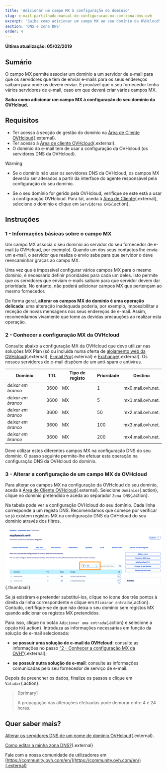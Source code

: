 ```yaml
---
title: 'Adicionar um campo MX à configuração do domínio'
slug: e-mail-partilhado-manual-de-configuracao-mx-com-zona-dns-ovh
excerpt: 'Saiba como adicionar um campo MX ao seu domínio da OVHcloud'
section: 'DNS e zona DNS'
order: 4
---
```


**Última atualização: 05/02/2019**

## Sumário

O campo MX permite associar um domínio a um servidor de e-mail para que os servidores que têm de enviar e-mails para os seus endereços saibam para onde os devem enviar. É provável que o seu fornecedor tenha vários servidores de e-mail, caso em que deverá criar vários campos MX.

**Saiba como adicionar um campo MX à configuração do seu domínio da OVHcloud.**

## Requisitos

- Ter acesso à secção de gestão do domínio na [Área de Cliente OVHcloud](https://www.ovh.com/auth/?action=gotomanager&from=https://www.ovh.pt/&ovhSubsidiary=pt){.external}.
- Ter acesso à [Área de cliente OVHcloud](https://www.ovh.com/auth/?action=gotomanager&from=https://www.ovh.pt/&ovhSubsidiary=pt){.external}.
- O domínio do e-mail tem de usar a configuração da OVHcloud (os servidores DNS da OVHcloud).

> [!warning]
>
> - Se o domínio não usar os servidores DNS da OVHcloud, os campos MX deverão ser alterados a partir da interface do agente responsável pela configuração do seu domínio.
>
> - Se o seu domínio for gerido pela OVHcloud, verifique se este está a usar a configuração OVHcloud. Para tal, aceda à [Área de Cliente](https://www.ovh.com/auth/?action=gotomanager&from=https://www.ovh.pt/&ovhSubsidiary=pt){.external}, selecione o domínio e clique em `Servidores DNS`{.action}.
>

## Instruções

### 1 - Informações básicas sobre o campo MX

Um campo MX associa o seu domínio ao servidor do seu fornecedor de e-mail (a OVHcloud, por exemplo). Quando um dos seus contactos lhe envia um e-mail, o servidor que realiza o envio sabe para que servidor o deve reencaminhar graças ao campo MX.

Uma vez que é impossível configurar vários campos MX para o mesmo domínio, é necessário definir prioridades para cada um deles. Isto permite que os servidores que enviam e-mails saibam para que servidor devem dar prioridade. No entanto, não poderá adicionar campos MX que pertençam ao mesmo fornecedor.

De forma geral, **alterar os campos MX do domínio é uma operação delicada**: uma alteração inadequada poderia, por exemplo, impossibilitar a receção de novas mensagens nos seus endereços de e-mail. Assim, recomendamos vivamente que tome as devidas precauções ao realizar esta operação.

### 2 - Conhecer a configuração MX da OVHcloud

Consulte abaixo a configuração MX da OVHcloud que deve utilizar nas soluções MX Plan (só ou incluída numa oferta de [alojamento web da OVHcloud](https://www.ovhcloud.com/pt/web-hosting/){.external}, [E-mail Pro](https://www.ovhcloud.com/pt/emails/email-pro/){.external} e [Exchange](https://www.ovh.com/pt/emails/){.external}. Os nossos servidores de e-mail dispõem de um anti-spam e antivírus.

|Domínio|TTL|Tipo de registo|Prioridade|Destino|
|---|---|---|---|---|
|*deixar em branco*|3600|MX|1|mx0.mail.ovh.net.|
|*deixar em branco*|3600|MX|5|mx1.mail.ovh.net.|
|*deixar em branco*|3600|MX|50|mx2.mail.ovh.net.|
|*deixar em branco*|3600|MX|100|mx3.mail.ovh.net.|
|*deixar em branco*|3600|MX|200|mx4.mail.ovh.net.|

Deve utilizar estes diferentes campos MX na configuração DNS do seu domínio. O passo seguinte permite-lhe efetuar esta operação na configuração DNS da OVHcloud do domínio.

### 3 - Alterar a configuração de um campo MX da OVHcloud

Para alterar os campos MX na configuração da OVHcloud do seu domínio, aceda à [Área de Cliente OVHcloud](https://www.ovh.com/auth/?action=gotomanager&from=https://www.ovh.pt/&ovhSubsidiary=pt){.external}. Selecione `Domínios`{.action}, clique no domínio pretendido e aceda ao separador `Zona DNS`{.action}.

Na tabela pode ver a configuração OVHcloud do seu domínio. Cada linha corresponde a um registo DNS. Recomendamos que comece por verificar se já existem registos MX na configuração DNS da OVHcloud do seu domínio através dos filtros.

![dnsmxrecord](images/mx-records-dns-zone.png){.thumbnail}

Se já existirem e pretender substituí-los, clique no ícone dos três pontos à direita da linha correspondente e clique em `Eliminar entrada`{.action}. Contudo, certifique-se de que não deixa o seu domínio sem registos MX quando adicionar os registos MX pretendidos.

Para isso, clique no botão `Adicionar uma entrada`{.action} e selecione a opção `MX`{.action}. Introduza as informações necessárias em função da solução de e-mail selecionada:

- **se possuir uma solução de e-mail da OVHcloud**: consulte as informações no passo [“2 - Conhecer a configuração MX da OVH”](https://docs.ovh.com/pt/domains/e-mail-partilhado-manual-de-configuracao-mx-com-zona-dns-ovh/#2-conhecer-a-configuracao-mx-da-ovh){.external};

- **se possuir outra solução de e-mail**: consulte as informações comunicadas pelo seu fornecedor de serviço de e-mail.

Depois de preencher os dados, finalize os passos e clique em `Validar`{.action}.

> [!primary]
>
> A propagação das alterações efetuadas pode demorar entre 4 e 24 horas.
>

## Quer saber mais?

[Alterar os servidores DNS de um nome de domínio OVHcloud](https://docs.ovh.com/pt/domains/partilhado_generalidades_sobre_os_servidores_dns/){.external}.

[Como editar a minha zona DNS?](https://docs.ovh.com/pt/domains/alojamento_partilhado_como_editar_a_minha_zona_dns/){.external}

Fale com a nossa comunidade de utilizadores em [https://community.ovh.com/en/](https://community.ovh.com/en/){.external}